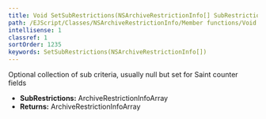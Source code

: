 ```yaml
---
title: Void SetSubRestrictions(NSArchiveRestrictionInfo[] SubRestrictions)
path: /EJScript/Classes/NSArchiveRestrictionInfo/Member functions/Void SetSubRestrictions(NSArchiveRestrictionInfo[] p_0)
intellisense: 1
classref: 1
sortOrder: 1235
keywords: SetSubRestrictions(NSArchiveRestrictionInfo[])
---
```



Optional collection of sub criteria, usually null but set for Saint counter fields



* **SubRestrictions:** ArchiveRestrictionInfoArray
* **Returns:** ArchiveRestrictionInfoArray


